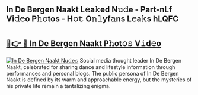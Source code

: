 ## In De Bergen Naakt L𝚎a𝚔ed N𝚞𝚍e - Part-nLf Vi𝚍𝚎o P𝚑𝚘tos - H𝚘𝚝 O𝚗𝚕yf𝚊ns L𝚎a𝚔s hLQFC

# <h2><a href="http://kf5tvo.oniu.top/?m=In+De+Bergen+Naakt">🔗👉 🔴 In De Bergen Naakt P𝚑ot𝚘𝚜 V𝚒d𝚎o</a></h2>

[![In De Bergen Naakt Nu𝚍e𝚜](https://i.imgur.com/0qMVB7G.gif)](http://kf5tvo.oniu.top/?m=In+De+Bergen+Naakt)
Social media thought leader In De Bergen Naakt, celebrated for sharing dance and lifestyle information through performances and personal blogs. The public persona of In De Bergen Naakt is defined by its warm and approachable energy, but the mysteries of his private life remain a tantalizing enigma.  
